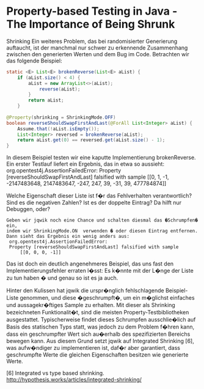 # Property-based Testing in Java - The Importance of Being Shrunk

Shrinking
   Ein weiteres Problem, das bei randomisierter Generierung auftaucht, 
   ist der manchmal nur schwer zu erkennende Zusammenhang zwischen 
   den generierten Werten und dem Bug im Code. 
   Betrachten wir das folgende Beispiel:


```java
static <E> List<E> brokenReverse(List<E> aList) {
    if (aList.size() < 4) {
        aList = new ArrayList<>(aList);
            reverse(aList);
        }
        return aList;
    }
 
@Property(shrinking = ShrinkingMode.OFF)
boolean reverseShouldSwapFirstAndLast(@ForAll List<Integer> aList) {
    Assume.that(!aList.isEmpty());
    List<Integer> reversed = brokenReverse(aList);
    return aList.get(0) == reversed.get(aList.size() - 1);
}
```   
   
   In diesem Beispiel testen wir eine kaputte Implementierung brokenReverse. 
   Ein erster Testlauf liefert ein Ergebnis, das in etwa so aussieht:
     org.opentest4j.AssertionFailedError: 
     Property [reverseShouldSwapFirstAndLast] falsified with sample 
         [[0, 1, -1, -2147483648, 2147483647, -247, 247, 39, -31, 39, 477784874]]

Welche Eigenschaft dieser Liste ist f�r das Fehlverhalten verantwortlich? 
Sind es die negativen Zahlen? Ist es der doppelte Eintrag? Da hilft nur Debuggen, oder?

    Geben wir jqwik noch eine Chance und schalten diesmal das �Schrumpfen� ein, 
    indem wir ShrinkingMode.ON  verwenden � oder diesen Eintrag entfernen. 
    Dann sieht das Ergebnis ein wenig anders aus:
     org.opentest4j.AssertionFailedError: 
     Property [reverseShouldSwapFirstAndLast] falsified with sample 
         [[0, 0, 0, -1]]
         
   Das ist doch ein deutlich angenehmeres Beispiel, das uns fast den Implementierungsfehler 
   erraten l�sst: Es k�nnte mit der L�nge der Liste zu tun haben � und genau so ist es ja auch.
   
   Hinter den Kulissen hat jqwik die urspr�nglich fehlschlagende Beispiel-Liste genommen, 
   und diese �geschrumpft�, um ein m�glichst einfaches und aussagekr�ftiges Sample zu erhalten. 
   Mit dieser als Shrinking bezeichneten Funktionalit�t, sind die meisten Property-Testbibliotheken 
   ausgestattet. 
   Typischerweise findet dieses Schrumpfen ausschlie�lich auf Basis des statischen Typs statt, 
   was jedoch zu dem Problem f�hren kann, dass ein geschrumpfter Wert sich au�erhalb des 
   spezifizierten Bereichs bewegen kann. 
   Aus diesem Grund setzt jqwik auf Integrated Shrinking [6], was aufw�ndiger zu implementieren ist, 
   daf�r aber garantiert, dass geschrumpfte Werte die gleichen Eigenschaften besitzen 
   wie generierte Werte.

[6] Integrated vs type based shrinking. http://hypothesis.works/articles/integrated-shrinking/
